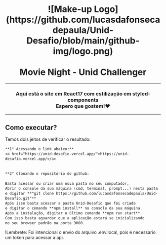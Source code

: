 <h1 align="center">
<br>
  ![Make-up Logo](https://github.com/lucasdafonsecadepaula/Unid-Desafio/blob/main/github-img/logo.png)
  <br>
    <br>
  Movie Night - Unid Challenger
  <br>
</h1>

---
<h3 align="center">Aqui está o site em React17 com estilização em styled-components<br>Espero que gostem!❤</h3>

---

## Como executar?

Temos dois jeitos de verificar o resultado:

    **1° Acessando o link abaixo:**
    <a href="https://unid-desafio.vercel.app/">https://unid-desafio.vercel.app/</a>


    **2° Clonando o repositório do github:

    Basta acessar ou criar uma nova pasta no seu computador,
    Abrir o console da sua máquina (cmd, terminal, prompt...) nesta pasta
    e digitar **"git clone https://github.com/lucasdafonsecadepaula/Unid-Desafio.git"**
    Após isso basta acessar a pasta Unid-Desafio que foi criada
    e digitar o comando **npm install** no console da sua máquina.
    Após a instalação, digitar o último comando **npm run start**.
    Com isso basta aguardar que a aplicação estará se inicializando 
    no seu browser padrão na porta 3000.

    
!Lembrete: Foi intencional o envio do arquivo .env.local, pois é necessario um token para acessar a api.
